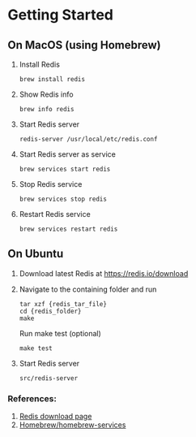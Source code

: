 # Getting Started

## On MacOS (using Homebrew)

1. Install Redis

    ```shell
    brew install redis
    ```

2. Show Redis info

    ```shell
    brew info redis
    ```

3. Start Redis server

    ```shell
    redis-server /usr/local/etc/redis.conf
    ```

4. Start Redis server as service

    ```shell
    brew services start redis
    ```

5. Stop Redis service

    ```shell
    brew services stop redis
    ```

6. Restart Redis service

    ```shell
    brew services restart redis
    ```

## On Ubuntu

1. Download latest Redis at https://redis.io/download

2. Navigate to the containing folder and run

    ```shell
    tar xzf {redis_tar_file}
    cd {redis_folder}
    make
    ```

    Run make test (optional)

    ```shell
    make test
    ```

3. Start Redis server

    ```shell
    src/redis-server
    ```



### References:
1. [Redis download page](https://redis.io/download)
2. [Homebrew/homebrew-services](https://github.com/Homebrew/homebrew-services)
